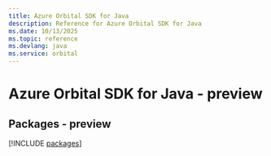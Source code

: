 ```yaml
---
title: Azure Orbital SDK for Java
description: Reference for Azure Orbital SDK for Java
ms.date: 10/13/2025
ms.topic: reference
ms.devlang: java
ms.service: orbital
---
```

# Azure Orbital SDK for Java - preview
## Packages - preview
[!INCLUDE [packages](orbital-index.md)]